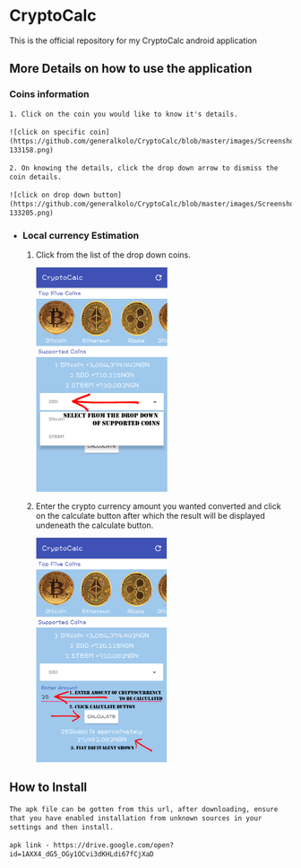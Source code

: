 # CryptoCalc
This is the official repository for my CryptoCalc android application

## More Details on how to use the application

 ### Coins information
	1. Click on the coin you would like to know it's details.

	![click on specific coin](https://github.com/generalkolo/CryptoCalc/blob/master/images/Screenshot_20180323-133158.png)

	2. On knowing the details, click the drop down arrow to dismiss the coin details.

	![click on drop down button](https://github.com/generalkolo/CryptoCalc/blob/master/images/Screenshot_20180323-133205.png)

- ### Local currency Estimation
	1. Click from the list of the drop down coins.

		![click on supported coins from drop down](https://github.com/generalkolo/CryptoCalc/blob/master/images/Screenshot_20180323-133216.png)


	2. Enter the crypto currency amount you wanted converted and click on the calculate button after which the result will be displayed undeneath the calculate button.

		![click on supported coins from drop down](https://github.com/generalkolo/CryptoCalc/blob/master/images/Screenshot_20180323-133222.png)

## How to Install
	The apk file can be gotten from this url, after downloading, ensure that you have enabled installation from unknown sources in your settings and then install.

	apk link - https://drive.google.com/open?id=1AXX4_dG5_OGy1OCvi3dKHLdi67fCjXaD